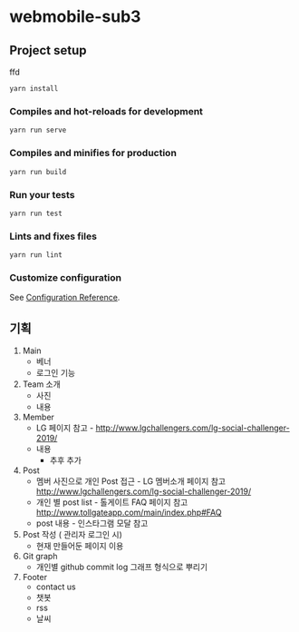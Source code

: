 # webmobile-sub3

## Project setup

ffd

```
yarn install
```

### Compiles and hot-reloads for development

```
yarn run serve
```

### Compiles and minifies for production

```
yarn run build
```

### Run your tests

```
yarn run test
```

### Lints and fixes files

```
yarn run lint
```

### Customize configuration

See [Configuration Reference](https://cli.vuejs.org/config/).

## 기획

1. Main
   - 베너
   - 로그인 기능
2. Team 소개
   - 사진
   - 내용
3. Member
   - LG 페이지 참고 - http://www.lgchallengers.com/lg-social-challenger-2019/
   - 내용
     - 추후 추가
4. Post
   - 멤버 사진으로 개인 Post 접근 - LG 멤버소개 페이지 참고 http://www.lgchallengers.com/lg-social-challenger-2019/
   - 개인 별 post list - 톨게이트 FAQ 페이지 참고 http://www.tollgateapp.com/main/index.php#FAQ
   - post 내용 - 인스타그램 모달 참고
5. Post 작성 ( 관리자 로그인 시)
   - 현재 만들어둔 페이지 이용
6. Git graph
   - 개인별 github commit log 그래프 형식으로 뿌리기
7. Footer
   - contact us
   - 챗봇
   - rss
   - 날씨
